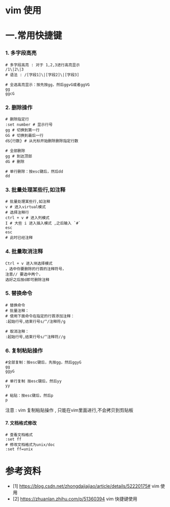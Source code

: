 # vim 使用



# 一.常用快捷键

### 1. 多字段高亮

```shell
# 多字段高亮 : 对于 1,2,3进行高亮显示
/1\|2\|3  
# 语法 : /[字段1]\|[字段2]\|[字段3]

# 全选高亮显示：按先按gg，然后ggvG或者ggVG
gg
ggcG
```


### 2. 删除操作
```shell
# 删除指定行
:set number # 显示行号
gg # 切换到第一行
GG # 切换到最后一行
d${行数} # 从光标开始删除删除指定行数

# 全部删除
gg # 到达顶部
dG # 删除

# 单行删除：按esc键后，然后dd
dd
```

### 3. 批量处理某些行,如注释
```shell
# 批量处理某些行,如注释
v # 进入virtual模式
# 选择注释行
ctrl + v # 进入列模式
I # 大些 i 进入插入模式 ,之后输入 `#` 
esc 
esc
# 此时已经注释
```

### 4. 批量取消注释
```shell
Ctrl + v 进入块选择模式
，选中你要删除的行首的注释符号，
注意// 要选中两个，
选好之后按d即可删除注释
```

### 5. 替换命令
```shell
# 替换命令
# 批量注释：
# 使用下面命令在指定的行首添加注释：
:起始行号,结束行号s/^/注释符/g

# 取消注释：
:起始行号,结束行号s/^注释符//g
```

### 6. 复制粘贴操作
```shell
#全部复制：按esc键后，先按gg，然后ggyG
gg
ggyG

# 单行复制 按esc键后，然后yy
yy

# 粘贴：按esc键后，然后p
p 
```

注意 : vim 复制粘贴操作 , 只能在vim里面进行,不会拷贝到剪贴板

#### 7. 文档格式修改

```shell
# 查看文档格式
:set ff     
# 修改文档格式为unix/doc
:set ff=unix
```


# 参考资料

- [1] https://blog.csdn.net/zhongdajiajiao/article/details/52220175# vim 使用
- [2] https://zhuanlan.zhihu.com/p/51360394 vim 快捷键使用

